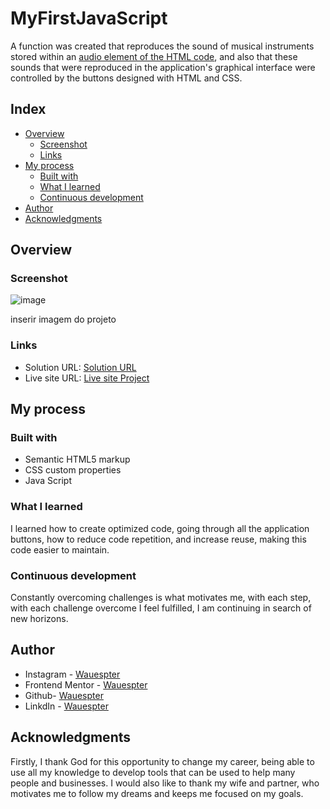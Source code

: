 # MyFirstJavaScript

A function was created that reproduces the sound of musical instruments stored within an [audio element of the HTML code](https://github.com/wauespter), and also that these sounds that were reproduced in the application's graphical interface were controlled by the buttons designed with HTML and CSS.

## Index

- [Overview](#overview)
    - [Screenshot](#screenshot)
    - [Links](#links)
- [My process](#my-process)
    - [Built with](#built-with)
    - [What I learned](#what-i-learned)
    - [Continuous development](#continuous-development)
- [Author](#author)
- [Acknowledgments](#acknowledgments)




## Overview
### Screenshot

![image](https://github.com/Wauespter/QR-code-component-solution/assets/146996798/c9dd5496-e27c-4bf5-a597-37546b1a8b71)

inserir imagem do projeto



### Links

- Solution URL: [Solution URL](https://github.com/Wauespter/QR-code-component-solution)
- Live site URL: [Live site Project](https://wauespter.github.io/QR-code-component-solution/)

## My process

### Built with

- Semantic HTML5 markup
- CSS custom properties
- Java Script


### What I learned

I learned how to create optimized code, going through all the application buttons, how to reduce code repetition, and increase reuse, making this code easier to maintain.


### Continuous development
Constantly overcoming challenges is what motivates me, with each step, with each challenge overcome I feel fulfilled, I am continuing in search of new horizons.


## Author

- Instagram - [Wauespter](https://www.instagram.com/wauespter/)
- Frontend Mentor - [Wauespter](https://www.frontendmentor.io/profile/Wauespter)
- Github- [Wauespter](https://github.com/Wauespter)
- LinkdIn - [Wauespter](https://www.linkedin.com/in/wauespter-abich-souza-b5161b61/)

## Acknowledgments
Firstly, I thank God for this opportunity to change my career, being able to use all my knowledge to develop tools that can be used to help many people and businesses.
I would also like to thank my wife and partner, who motivates me to follow my dreams and keeps me focused on my goals.
